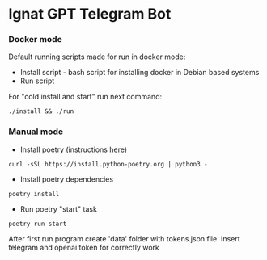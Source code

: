 # Ignat GPT Telegram Bot

### Docker mode

Default running scripts made for run in docker mode:

* Install script - bash script for installing docker in Debian based systems
* Run script

For "cold install and start" run next command:

```shell
./install && ./run
```

### Manual mode

* Install poetry (instructions [here](https://python-poetry.org/docs/))
```shell
curl -sSL https://install.python-poetry.org | python3 -
```
* Install poetry dependencies
```shell
poetry install
```
* Run poetry "start" task
```shell
poetry run start
```

After first run program create 'data' folder with tokens.json file. Insert telegram and openai token for correctly work